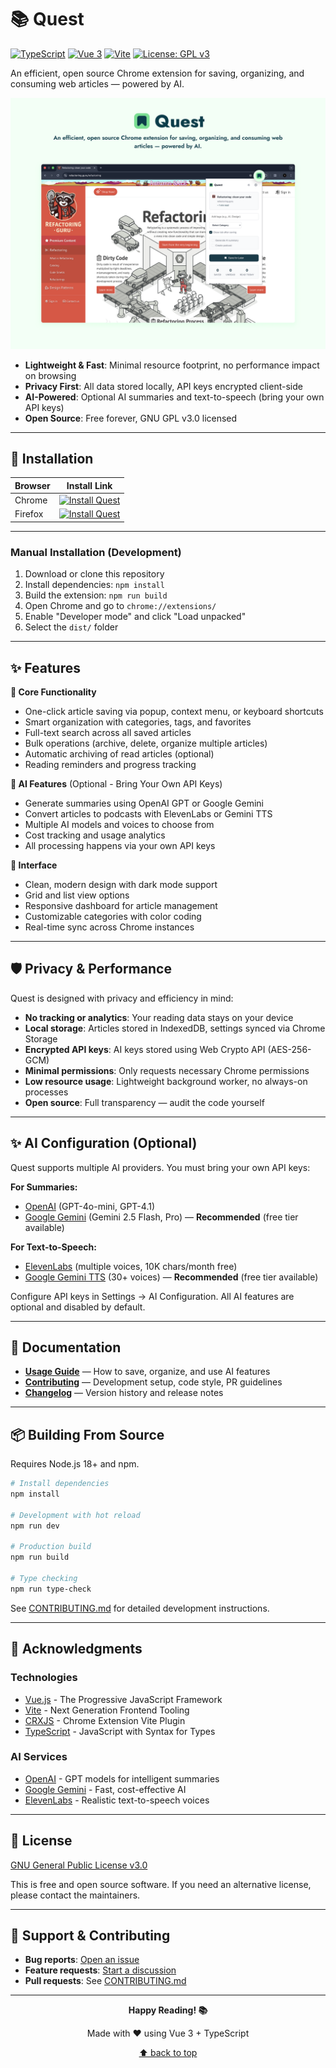 # 📚 Quest
[![TypeScript](https://img.shields.io/badge/TypeScript-5.4-blue)](https://www.typescriptlang.org/) [![Vue 3](https://img.shields.io/badge/Vue-3.4-brightgreen)](https://vuejs.org/) [![Vite](https://img.shields.io/badge/Vite-5.2-646CFF)](https://vitejs.dev/) [![License: GPL v3](https://img.shields.io/badge/License-GPLv3-blue.svg)](LICENSE)

An efficient, open source Chrome extension for saving, organizing, and consuming web articles — powered by AI.

![Quest Extension](images/slide.png)

* **Lightweight & Fast**: Minimal resource footprint, no performance impact on browsing
* **Privacy First**: All data stored locally, API keys encrypted client-side
* **AI-Powered**: Optional AI summaries and text-to-speech (bring your own API keys)
* **Open Source**: Free forever, GNU GPL v3.0 licensed

---

##  🚀 Installation
| Browser | Install Link |
|---------|----------------|
| Chrome  | [![Install Quest](https://img.shields.io/badge/Install-Quest-blue?logo=googlechrome&style=for-the-badge)](https://chrome.google.com/webstore/detail/quest-save-articles/your-extension-id) |
| Firefox | [![Install Quest](https://img.shields.io/badge/Install-Quest-blue?logo=firefox&style=for-the-badge)](https://addons.mozilla.org/en-US/firefox/addon/quest/) |
---

### Manual Installation (Development)

1. Download or clone this repository
2. Install dependencies: `npm install`
3. Build the extension: `npm run build`
4. Open Chrome and go to `chrome://extensions/`
5. Enable "Developer mode" and click "Load unpacked"
6. Select the `dist/` folder

---

## ✨ Features

**📖 Core Functionality**
- One-click article saving via popup, context menu, or keyboard shortcuts
- Smart organization with categories, tags, and favorites
- Full-text search across all saved articles
- Bulk operations (archive, delete, organize multiple articles)
- Automatic archiving of read articles (optional)
- Reading reminders and progress tracking

**🤖 AI Features** (Optional - Bring Your Own API Keys)
- Generate summaries using OpenAI GPT or Google Gemini
- Convert articles to podcasts with ElevenLabs or Gemini TTS
- Multiple AI models and voices to choose from
- Cost tracking and usage analytics
- All processing happens via your own API keys

**🎨 Interface**
- Clean, modern design with dark mode support
- Grid and list view options
- Responsive dashboard for article management
- Customizable categories with color coding
- Real-time sync across Chrome instances

---

## 🛡️ Privacy & Performance

Quest is designed with privacy and efficiency in mind:

- **No tracking or analytics**: Your reading data stays on your device
- **Local storage**: Articles stored in IndexedDB, settings synced via Chrome Storage
- **Encrypted API keys**: AI keys stored using Web Crypto API (AES-256-GCM)
- **Minimal permissions**: Only requests necessary Chrome permissions
- **Low resource usage**: Lightweight background worker, no always-on processes
- **Open source**: Full transparency — audit the code yourself

---

## ✨ AI Configuration (Optional)

Quest supports multiple AI providers. You must bring your own API keys:

**For Summaries:**
- [OpenAI](https://platform.openai.com/) (GPT-4o-mini, GPT-4.1)
- [Google Gemini](https://ai.google.dev/) (Gemini 2.5 Flash, Pro) — **Recommended** (free tier available)

**For Text-to-Speech:**
- [ElevenLabs](https://elevenlabs.io/) (multiple voices, 10K chars/month free)
- [Google Gemini TTS](https://ai.google.dev/) (30+ voices) — **Recommended** (free tier available)

Configure API keys in Settings → AI Configuration. All AI features are optional and disabled by default.

---

## 🎯 Documentation

- [**Usage Guide**](docs/USAGE.md) — How to save, organize, and use AI features
- [**Contributing**](CONTRIBUTING.md) — Development setup, code style, PR guidelines
- [**Changelog**](CHANGELOG.md) — Version history and release notes

---

## 📦  Building From Source

Requires Node.js 18+ and npm.

```bash
# Install dependencies
npm install

# Development with hot reload
npm run dev

# Production build
npm run build

# Type checking
npm run type-check
```

See [CONTRIBUTING.md](CONTRIBUTING.md) for detailed development instructions.

---

## 🙏 Acknowledgments
### Technologies

- [Vue.js](https://vuejs.org/) - The Progressive JavaScript Framework
- [Vite](https://vitejs.dev/) - Next Generation Frontend Tooling
- [CRXJS](https://crxjs.dev/vite-plugin) - Chrome Extension Vite Plugin
- [TypeScript](https://www.typescriptlang.org/) - JavaScript with Syntax for Types

### AI Services

- [OpenAI](https://openai.com/) - GPT models for intelligent summaries
- [Google Gemini](https://deepmind.google/technologies/gemini/) - Fast, cost-effective AI
- [ElevenLabs](https://elevenlabs.io/) - Realistic text-to-speech voices

---


## 📄 License

[GNU General Public License v3.0](LICENSE)

This is free and open source software. If you need an alternative license, please contact the maintainers.

---

## 🤝 Support & Contributing

- **Bug reports**: [Open an issue](../../issues)
- **Feature requests**: [Start a discussion](../../discussions)
- **Pull requests**: See [CONTRIBUTING.md](CONTRIBUTING.md)

---

<div align="center">

**Happy Reading! 📚**

Made with ❤️ using Vue 3 + TypeScript

[⬆ back to top](#quest)

</div>